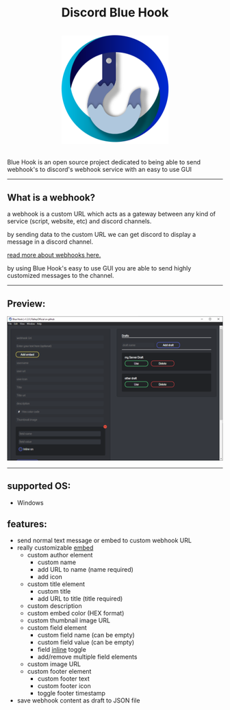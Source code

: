 # <div align="center">Discord Blue Hook</div>

<br>

<div align="center">
    <img src="./src/assets/images/blue-hook-image.png" width="250px">
</div>

<br>

Blue Hook is an open source project dedicated to being able to send webhook's to discord's webhook service with an easy to use GUI

---

## What is a webhook?

a webhook is a custom URL which acts as a gateway between any kind of service (script, website, etc) and discord channels.

by sending data to the custom URL we can get discord to display a message in a discord channel.

[read more about webhooks here.](https://support.discord.com/hc/en-us/articles/228383668-Intro-to-Webhooks)

by using Blue Hook's easy to use GUI you are able to send highly customized messages to the channel.

---

## Preview:

<img src="./src/assets/readme-assets/preview1.png">

---

## supported OS:

- Windows

## features:

- send normal text message or embed to custom webhook URL
- really customizable [embed](https://discordjs.guide/popular-topics/embeds.html)
  - custom author element
    - custom name
    - add URL to name (name required)
    - add icon
  - custom title element
    - custom title
    - add URL to title (title required)
  - custom description
  - custom embed color (HEX format)
  - custom thumbnail image URL
  - custom field element
    - custom field name (can be empty)
    - custom field value (can be empty)
    - field [inline](https://discordjs.guide/popular-topics/embeds.html#notes) toggle
    - add/remove multiple field elements
  - custom image URL
  - custom footer element
    - custom footer text
    - custom footer icon
    - toggle footer timestamp
- save webhook content as draft to JSON file

